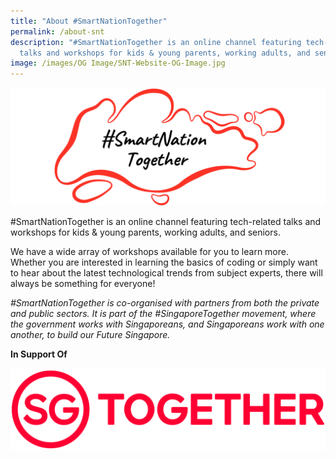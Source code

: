 ```yaml
---
title: "About #SmartNationTogether"
permalink: /about-snt
description: "#SmartNationTogether is an online channel featuring tech-related
  talks and workshops for kids & young parents, working adults, and seniors."
image: /images/OG Image/SNT-Website-OG-Image.jpg
---
```

![#SmartNationTogether](/images/Icons%20&%20Logos/SNT%20logo.png)

#SmartNationTogether is an online channel featuring tech-related talks and workshops for kids & young parents, working adults, and seniors.

We have a wide array of workshops available for you to learn more. Whether you are interested in learning the basics of coding or simply want to hear about the latest technological trends from subject experts, there will always be something for everyone!

*#SmartNationTogether is co-organised with partners from both the private and public sectors. It is part of the #SingaporeTogether movement, where the government works with Singaporeans, and Singaporeans work with one another, to build our Future Singapore.* 

**In Support Of**

![In support of SG Together](/images/Icons%20&%20Logos/SGT_logo.jpg)